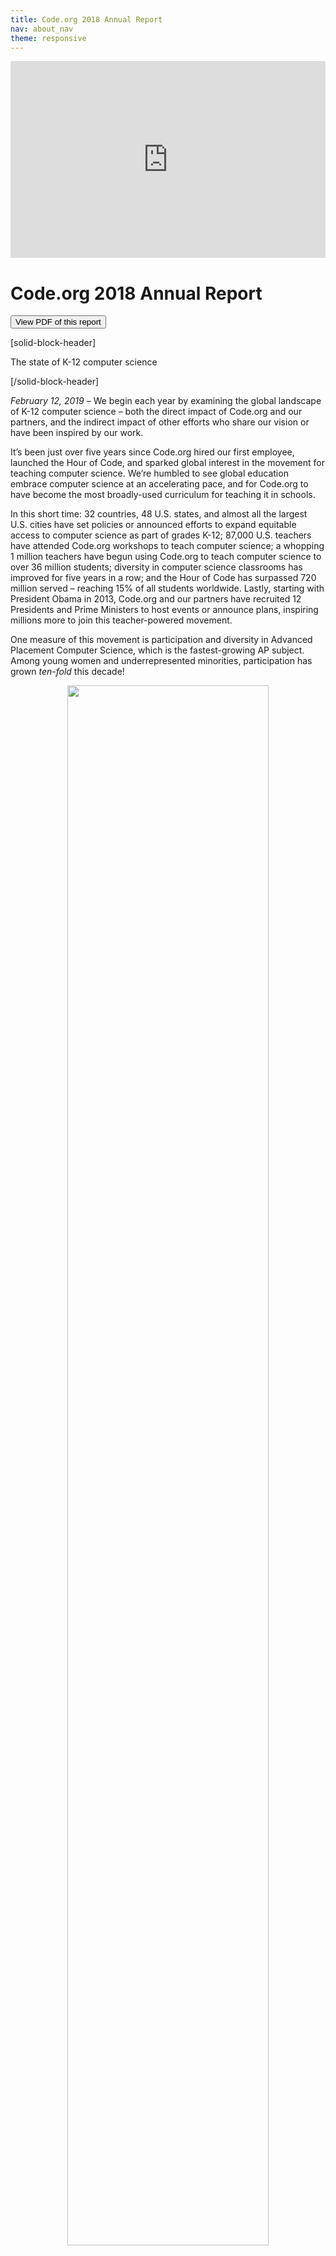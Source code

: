 ```yaml
---
title: Code.org 2018 Annual Report
nav: about_nav
theme: responsive
---
```


<p align="center"><iframe style="max-width: 100%" width="560" height="315" src="https://www.youtube.com/embed/pYKXqEpy1Mg" frameborder="0" allowfullscreen></iframe></p>

# Code.org 2018 Annual Report

[<button>View PDF of this report</button>](/files/annual-report-2018.pdf)
&nbsp;&nbsp;

[solid-block-header]

The state of K-12 computer science

[/solid-block-header]

*February 12, 2019* – We begin each year by examining the global landscape of K-12 computer science – both the direct impact of Code.org and our partners, and the indirect impact of other efforts who share our vision or have been inspired by our work. 

It’s been just over five years since Code.org hired our first employee, launched the Hour of Code, and sparked global interest in the movement for teaching computer science. We’re humbled to see global education embrace computer science at an accelerating pace, and for Code.org to have become the most broadly-used curriculum for teaching it in schools.

In this short time: 32 countries, 48 U.S. states, and almost all the largest U.S. cities have set policies or announced efforts to expand equitable access to computer science as part of grades K-12; 87,000 U.S. teachers have attended Code.org workshops to teach computer science; a whopping 1 million teachers have begun using Code.org to teach computer science to over 36 million students; diversity in computer science classrooms has improved for five years in a row; and the Hour of Code has surpassed 720 million served – reaching 15% of all students worldwide. Lastly, starting with President Obama in 2013, Code.org and our partners have recruited 12 Presidents and Prime Ministers to host events or announce plans, inspiring millions more to join this teacher-powered movement.

One measure of this movement is participation and diversity in Advanced Placement Computer Science, which is the fastest-growing AP subject. Among young women and underrepresented minorities, participation has grown *ten-fold* this decade!

<p align="center"><img src="/images/infographics/AP-CS-exams-2018.png" width="80%"></p>

This isn’t Code.org’s work alone. We’ve had the help of [our Regional Partner network](/educate/regional-partner), [hundreds of partner organizations](/about/partners), and hundreds of thousands of educators, globally. Many of them began this work years before we even existed. The global momentum is led by international partners who share our mission in other countries. And in the U.S., our [advocacy partners](https://advocacy.code.org/) have helped computer science win the bipartisan support of the federal government (in both the last administration and the current one) and most state governments, and these government efforts amplify the movement further. Our largest donors – Amazon, Facebook, Google, Infosys, and Microsoft – deserve special thanks for funding not only our work but also many others pursuing the same mission. We are fortunate to work alongside so many others – educators, nonprofits, corporations, and governments – that share our goal.

When we launched Code.org in 2013, it seemed impossible to change all of K-12 education. While we have a long, long way to go, 2018 was another record year, making us more confident than ever in our vision that every student in every school has the opportunity to learn computer science.

<br>

[breakoutquote]

[col-33]

<img src="/images/fit-300/AR2018/Marsha-Testimonial-2018.jpg" style="max-width: 80%"/>

[/col-33]

[col-66]

"I have been with Code.org from the beginning, but you have really outdone yourselves this year with the Hour of Code offerings. I was a Systems Analyst and Programmer for 32 years before becoming a Computer Science teacher and I have written a LOT of code, and you and your staff amaze me every year. Thank you. You make teaching easy."

*Marsha, Computer, Business Information Technology and Math Teacher, Atech/Pymatuning Valley Middle School, Ohio*

[/col-66]

[clearboth]

[/clearboth]
   
[/breakoutquote]

[solid-block-header]

Code.org by the Numbers

[/solid-block-header]

| Code.org Goal                                                                          | End of 2013                            | End of 2014                        | End of 2015                                 | End of 2016                                                                                                                             | End of 2017                                                                                                                        | End of 2018                                                                                                                                                                                                         |
| -------------------------------------------------------------------------------------- | ---------------------------------------| -----------------------------------| --------------------------------------------| --------------------------------------------------------------------------------------------------------------------------------------- | ---------------------------------------------------------------------------------------------------------------------------------- | ------------------------------------------------------------------------------------------------------------------------------------------------------------------------------------------------------------------- |
| Inspire students and increase diversity with the Hour of Code                          | 20 million served                      | 90M, <br>48%<br> female            | 195M, <br>49%<br> female                    | 344M, <br>49%<br> female                                                                                                                | 520M, <br>49%<br> female                                                                                                           | 720M, <br>50%<br> female                                                                                                                                                                                            |
| Engage classrooms and students in our CS courses. (Total # of accounts on Code Studio) | 10,000 teachers,<br>500,000<br>students| 90,000 teachers,<br>4M <br>students| 250,000 teachers,<br>8M<br> students        | 495,000 teachers,<br>16M <br>students                                                                                                   | 750,000 teachers,<br>25M<br>students                                                                                               | 1M teachers,<br>36M<br>students                                                                                                                                                                                     |
| Enable students to show “basic coding proficiency” with CS Fundamentals.               | N/A                                    | N/A                                | N/A                                         | 887,840 total,<br>365,842 female                                                                                                        | 2,061,449 total,<br>860,361 female                                                                                                 | 3,296,655 total,<br>1,394,208 female                                                                                                                                                                                |
| Code.org students take and pass the AP CS Principles exam                              | N/A                                    | N/A                                | N/A                                         | N/A                                                                                                                                     | 11,975 total,<br>3,406 female,<br>2,268 URM*                                                                                       | 19,409 total,<br>5,838 female,<br>4,009 URM*                                                                                                                                                                        |
| Improve diversity in CS (survey of teachers on Code Studio)                            | N/A                                    | 43% female,<br>37% URM*            | 43% female,<br>37% URM*                     | 45% female,<br>48% URM*,<br>47% in high needs schools                                                                                   | 45% female,<br>48% URM*,<br>47% in high needs schools                                                                              | 46% female,<br>48% URM*,<br>47% in high needs schools                                                                                                                                                               |
| Help school districts implement CS curricula                                           | 10<br>district partners                | 60<br>district partners            | 100 district partners                       | 41 regional partners<br>(120+ districts)                                                                                                | 56 regional partners<br>(175+ districts)                                                                                           | 64 regional partners                                                                                                                                                                                                |
| Prepare new CS teachers across grades K-12                                             | N/A                                    | 4,000                              | 20,000                                      | 52,000                                                                                                                                  | 72,000                                                                                                                             | 86,565                                                                                                                                                                                                              |
| Lead a coalition to set policies supporting CS.<br>Policies changed in:                | 5 states                               | 16 states                          | 17 states,<br>including $9M<br>in CS funding| 31 states, <br>including $13M <br>in CS funding                                                                                         | 40 states,<br>including $29M<br> in CS funding                                                                                     | [48 states](https://docs.google.com/document/d/1J3TbEQt3SmIWuha7ooBPvlWpiK-pNVIV5uuQEzNzdkE/edit),<br>including $63M<br>in CS funding                                                                               |
| Go global                                                                              | 30 languages supported                 | 34 langs,<br>7 intl partners       | 46 langs,<br>70 intl partners               | 50 langs,<br>70 intl partners                                                                                                           | 62 langs,<br>84 intl partners                                                                                                      | 63 langs,<br>102 intl partners                                                                                                                                                                                      |
| Team size                                                                              | 14                                     | 38                                 | 54                                          | 59                                                                                                                                      | 69                                                                                                                                 | 80                                                                                                                                                                                                                  |

<br>

*URM stands for underrepresented minorities, and includes students who are black / African American, Hispanic/Latino/Latina/Latinx, Native American/Alaskan, and Native Hawaiian/Pacific Islanders. In the reports for 2014 and 2015, the numbers reported above only counted black and Hispanic students.

[solid-block-header]

Diversity in our classrooms

[/solid-block-header]

Addressing diversity in K-12 computer science is core to Code.org’s mission. The technology sector as a whole [lacks diversity](http://fortune.com/2014/08/29/how-tech-companies-compare-in-employee-diversity/) due to a number of factors. We focus on one piece of the puzzle, K-12 education, where historically only 20~25% of CS students are female, and 13~15% are underrepresented minorities. By contrast, students in Code.org classrooms are almost balanced across gender, race, and even socioeconomic status.

<p align="center"><img src="/images/infographics/diversity-courses-2018-web.png" width="100%"></p>

This is partly because teachers integrate Code.org into classrooms that are already diverse, and partly because we weave a focus on diversity [across our work](/diversity). 

<p align="center"><img src="/images/AR2018/15-million-girls-2018.png" width="100%"></p>

We celebrated a special milestone in 2018: over 15 million young women have accounts on Code.org! If only 1% of our active female students continue to study CS in university, they’d outnumber today’s gender gap! We can’t wait to watch diversity grow in computer science as our youngest learners graduate and change the face of technology. 
<br><br>

[breakoutquote]

[col-33]

<img src="/images/fit-300/AR2018/Melanie-testimonial-2018.jpg" style="max-width: 80%"/>

[/col-33]

[col-66]

“I stopped to chat with one of my female students and she said, *'I can't believe it! I don't like video games at all and I thought this was going to be awful. BUT I LOVE IT! Coding is so much fun!'* The Dance Party hooked my reluctant third grader in! Thank you for the innovative, exciting, and fun coding activities! Keep up the great work!”

*Melanie, Computer Science Teacher, Snowline Joint Unified School District, California*

[/col-66]

[clearboth]

[/clearboth]

[/breakoutquote]

<br/>

### **As more schools use Code.org, racial diversity approaches the U.S. average** 

In 2018, racial diversity across all Code.org CS Discoveries and CS Principles classrooms dropped relative to the prior year. Approximately 42% of U.S. public and charter middle and high school students are underrepresented minorities. As we grow our U.S. footprint beyond the more diverse urban districts where we began our work, we expect the student population using Code.org to more closely match this national average. Within these new schools we continue to focus on recruiting the underrepresented minorities to register for classes.

<p align="center"><img src="/images/AR2018/Percentage-Codeorg-Students-URM-2018.png" width="100%"></p>

When we examine individual high schools, **we see almost perfect racial representation in Code.org classrooms**. Our [end-to-end approach to diversity and equity](/diversity) helps to ensure the diversity of students in our CS classrooms roughly matches the diversity of their school population at large. While CS classes are traditionally dominated by white and Asian students, Code.org classrooms have almost balanced racial diversity.

<p align="center"><img src="/images/infographics/courses-diversity-scatterplot-2018.png" width="100%"></p>

Lastly, although our mission focuses on diversity in CS classrooms, we’re proud to report the gender diversity on our own team. 62% of [Code.org’s staff are women](/about/team). 42% of our technical staff are women. Our [board and leadership team](/about/leadership) are gender-balanced.<br>

[solid-block-header]

Our curriculum platform

[/solid-block-header]

<img src="/images/AR2018/student-projects-2018.gif" width="100%"/><br>

In five years since we launched our coding platform, 15% of all the world’s students have tried our CS courses, making Code.org the most broadly-used curriculum in CS. What matters more, however, is how many teachers incorporate our lessons into their classrooms, and what their students learn.

<br>

<p align="center"><img src="/images/infographics/accounts-on-codeorg-2018.png" width="100%"/></p>

Beyond measuring logins or page-views, we measure student achievement, whether at solving coding puzzles or passing the AP computer science exam. We created a [definition](/about/evaluation/proficiency) of “basic coding proficiency” in our [CS Fundamentals](/educate/curriculum/elementary-school) course by measuring student success in coding challenges. This chart shows how many students demonstrate this proficiency at different levels of difficulty. (This is a first stab at measuring student achievement, and it needs improvement.)

<br>

<p align="center"><img src="/images/infographics/coding-proficiency-2018.jpg" width="100%"/></p>

<br>

In 2018, to match our theme of creativity and our new slogan “What will you create?”, we also adopted a new measure of student achievement: total projects created by students. By the end of 2018, Code.org students have created 35 million projects. For these and other fun data points, see our new [Code.org Statistics page](/statistics).

<br>

<p align="center"><img src="/images/AR2018/35million-projects-2018.png" width="100%"/></p>

The secret behind our growth: teachers recommend our courses to other teachers. We measure this with the [Net Promoter](https://en.wikipedia.org/wiki/Net_Promoter) methodology: we score 85, which is outstanding and supported by the testimonials we hear from teachers in classrooms. 

[breakoutquote]

[col-33]

<img src="/images/fit-300/AR2018/Teacher-PD-KateCraven-2018.jpg" style="max-width: 80%"/>

[/col-33]

[col-66]

“There’s so much support out there for you. Through Code.org but also through community of teachers who are at these workshops and want to learn with you and partner with you. The biggest unintended thing for me was how amazing the content was but more so the facilitator and the other course participants.”

*Kate, Computer Science Teacher, Ashford School, Connecticut*


[/col-66]

[clearboth]

[/clearboth]

[/breakoutquote]

[solid-block-header]

The AP Computer Science Principles exam

[/solid-block-header]

<p align="center"><img src="/images/AR2018/student-project-final-2018.gif" width="60%"></p>

<p align="center"><strong>Student project: recreating arcade game Frogger</strong></p>

In 2018, Code.org [Computer Science Principles](/educate/csp) classrooms accounted for 38% of all AP CS exams, with growth of 69% relative to 2017. Given our scale, the performance and diversity of Code.org students on the exam matches the national average.

<p align="center"><img src="/images/AR2018/AP-CS-principles-passing-2018.png" width="100%"></p>

The exam pass-rate, however, can be [unreliable for drawing academic conclusions](https://medium.com/@codeorg/exam-scores-and-computer-science-classrooms-b39eb74ea238), because for an optional course and an optional exam, the pass-rate can vary widely based on the selection of students who take the class or the exam. Given our focus on diversity, what’s important to Code.org is to maximize the total participation and diversity of students in computer science, and to help as many students learn as possible. Over 27,000 Code.org students took the AP Computer Science exam, including 8,649 female students, and 8,015 underrepresented minorities.

Among CS Principles classrooms where the teacher was prepared in Code.org’s program, the number of young women who passed the AP exam tripled compared to last year, and the number of underrepresented minorities who passed the exam grew 2.5x.


<p align="center"><img src="/images/AR2018/AP-cs-principles-overall-2018.png" width="100%"></p>

Looking beyond the aggregate numbers, a 2018 research study of schools in the Code.org program [found that](https://medium.com/@codeorg/research-shows-5x-computer-science-participation-at-schools-in-code-org-program-f99ca6ff3207) a school’s participation in the Code.org program causes an estimated five-fold increase in the number of students that take, and earn qualifying scores on the AP Computer Science Principles exam.

<p align="center"><img src="/images/infographics/students-passing-ap-exam-2018.png" width="100%"></p>

We are now mid-way through a new school year, and enrollment across the Code.org CS Principles course is already 33% higher than last year. If enough of these students take the AP exam, we are poised to see another record-breaking year in AP Computer Science!

[solid-block-header]

Our work with America's educators & schools

[/solid-block-header]

<img src="/images/AR2018/teacher-workshops-2018.gif" width="100%">

In 2018, Code.org continued to grow our professional learning and school outreach programs. Our network of Regional Partners held workshops across the country and we hosted our last 2 national “TeacherCon” conferences for educators, with stellar feedback. 

All our workshops for teachers are delivered by our amazing network of Regional Partners and expert Facilitators. This network is the backbone for the future of computer science in U.S. schools.


### Our professional learning network: 64 regional partners, 550 expert facilitators

<p align="center"><img src="/images/AR2018/regional-partners-map-close-2018.png" width="100%"></p>

In 2018, we expanded the network, migrated our workshops for grades K-5 to be run by Regional Partners, launched fee-for-service pricing for our workshops in grades 6-12, and launched a pilot of virtual online workshops to support rural or remote teachers.
 
Across our programs, we passed a new milestone: 87,000 new CS teachers have been prepared by Code.org, 18,000 of them in 2018. The biggest growth has been within our programs for preparing teachers in grades 6-12, particularly our CS Discoveries course for grades 6-10.

<p align="center"><img src="/images/AR2018/classrooms-codeorg-network-2018.png" width="100%"></p>

<br>

[breakoutquote]

[col-33]

<img src="/images/fit-300/AR2018/annamary-testimonial-2018.jpg" style="max-width: 80%"/>

[/col-33]

[col-66]

“I came here super excited to be a part of this amazing group but also a little nervous that everyone else would know more than me and that I would be behind. I learned so much this week and I found that just by participating in Hour of Code and exploring CSD on the website that I actually knew more than I thought. The has been an amazing learning experience for me and I can't wait to bring this program to my students.”

*Annamary, Computer Science Teacher, Sister Thea Bowman Catholic School, Illinois*

[/col-66]

[clearboth]

[/clearboth]

[/breakoutquote]

[solid-block-header]

48 states have adopted policies for computer science

[/solid-block-header]

While most of Code.org focuses on implementing our computer science curriculum and our programs in schools, the [Code.org Advocacy Coalition](https://advocacy.code.org/) works to change government policies to support, expand, and sustain K-12 computer science. This wouldn’t be possible without our coalition partners (especially Microsoft, the College Board, the Computer Science Teachers Association, and Amazon), and the local champions who deserve the real credit for driving change.

Our state policy work focuses on [9 ideas we urge every state to consider](https://code.org/files/Making_CS_Fundamental.pdf). Below, we highlight our impact across 3 of these that are easiest to measure.


| Policy area | Policy changed since 2013                                                                                                                                                                                       |
| -------- | ----------------------------------------------------------------------------------------------------------------------------------------------------------------------------------------------------------------|
| **High school graduation policy**<br>States that have changed policies to allow rigorous CS courses to satisfy core high school graduation requirements | AL, AZ, AR, CA, CO, DE, FL, GA, ID, IL, IN, KY, LA, MD, MA, MI, MS, MN, MO, NE, NC, ND, NH, NJ, NM, NV, NY, OH, OK, OR, PA, RI, SC, SD, TX, TN, UT, VA, WA, WV, WI, and WY.                                     |
| **Establishing state-level standards for CS**<br>States that have developed or are in the process of developing state education standards for computer science | AL, AK, AR, AZ, CA, CT, DE, FL, GA, HI, IA, ID, IN, KS, KY, MD, MA, MI, MS, MO, MT, ND, NH, NJ, NV, OH, OK, OR, SC, UT, VA, WA, WI, WV, and WY. States that are evaluating developing standards: NM, NY, and NC.|
| **Funding for CS**<br>States that have allocated funding specifically to K-12 computer science | AL, AR, AZ, CO, GA, HI, IA, ID, IN, MA, MD, NJ, NY, NC, NV, PA, RI, UT, VA, WA. These states have allocated over $63M in total.                                                                                 |
<br>

In 2018, we set a new record, as 31 states adopted new policies for K-12 computer science! The [Governors for CS partnership](http://www.governorsforcs.org/) which we launched in 2016 now has 16 state governors committed to establishing educational standards, funding, and expanding access and diversity in computer science in every school in their states.

<p align="center"><img src="/images/AR2017/gov-for-cs.png" width="100%"></p>

The Code.org Advocacy Coalition published the [2018 State of CS Education](https://code.org/files/2018_state_of_cs.pdf) report, a landmark study of policy adoption in the United States. Code.org also grew the [K-12 Computer Science Census database](https://code.org/yourschool), which now has data on 38% of all U.S. schools (up from 11% in April 2018), including data on 65% of public high schools. Comparison of the school-level census data to the state policies shows that the Code.org policy recommendations directly lead to increased access and improved diversity in K-12 computer science.

<p align="center"><img src="/images/AR2018/state-of-cs-2018-final-2.jpg" width="100%"></p>


At the federal level, the Department of Education took a [first stab](https://medium.com/@codeorg/computer-science-is-particular-focus-of-federal-grants-951425166838) at implementing the White House [commitment](https://www.whitehouse.gov/briefings-statements/expanding-access-high-quality-stem-computer-science-education-provides-pathways-good-jobs/) to funding STEM and computer science in schools, but computer science received only a [small fraction](https://docs.google.com/document/d/1MtsyczPppj_Y1yQMGcE6tclsPuRHe23DPGO7p9w9V-s/edit#) of 2018 federal funding. As we write this report in early 2019, we have already seen [updated guidelines](https://medium.com/@codeorg/us-dept-of-education-prioritizes-computer-science-funding-64d47807d1dc) from the Department of Education, and we look forward to seeing a much larger allocation of federal funding to computer science by the end of 2019.

[breakoutquote]

[col-33]

<img src="/images/fit-300/AR2018/faith-testimonial-2018.jpg" style="max-width: 80%"/>

[/col-33]

[col-66]

“Both of the schools I work with are Title 1 100% free and reduced populations. The students were very excited to learn to code. I think we have students now who are aware of this as a career choice and want to do this for their career!”

*Faith, Elementary Gifted Coordinator, Thomasville City Schools, Georgia*

[/col-66]

[clearboth]

[/clearboth]

[/breakoutquote]

[solid-block-header]

The Hour of Code and CS Education Week

[/solid-block-header]

<img src="/images/AR2018/dp-csedweek-collage-final-2018.gif" width="100%">

2018 was a record year for the Hour of Code, which has now surpassed 720 million served and reached 15% of all students globally. In December alone, almost 60 million students tried the Hour of Code.

Another 150 new activities were added this year, and hundreds of global nonprofits, corporations, and government agencies supported the campaign. We’re thrilled to see [employee engagement](https://medium.com/@codeorg/amazon-microsoft-google-vista-and-more-rally-to-bring-the-hour-of-code-to-students-worldwide-4641325542cf) from our donors and corporate supporters continue to grow.  

The [Hour of Code Dance Party](/dance) - Code.org's featured activity for 2018 - brought unique energy to the campaign, inspiring tens of thousands of classrooms to code a choreography, dance to their code, and experience a magical combination of education and creativity. Videos from classrooms around the world inspired tweets from [Katy Perry](https://twitter.com/katyperry/status/1062837913992478722), [Ciara](https://twitter.com/ciara/status/1070525722794504192), [J Balvin](https://twitter.com/JBALVIN/status/1072871482399674375), [Sia](https://twitter.com/Sia/status/1072217442946965504), and [MC Hammer](https://twitter.com/MCHammer/status/1070840003033358336), while dozens of celebrities from all walks of life [recorded videos](https://www.youtube.com/playlist?list=PLzdnOPI1iJNcXMS80NRhQd0NA3po1swJf) to support this year’s theme of creativity.

[<img src="/images/AR2018/dp-celebrities-2018-final.png" style="max-width: 100%">](https://www.youtube.com/playlist?list=PLzdnOPI1iJNcXMS80NRhQd0NA3po1swJf)

To kick off CS Education Week, Melinda Gates and Microsoft President Brad Smith joined an [event](https://youtu.be/1MKR2WiGzgE) hosted by Code.org and the CS Teachers Association. 24,000 teachers and over 200 organizations, school districts, and governments worldwide made [new pledges](https://medium.com/@codeorg/9-states-76-school-districts-and-102-organizations-worldwide-pledge-to-expand-computer-science-a3a9042453d9) to expand access to computer science for millions of students.

The Hour of Code and CS Education Week have become a fixture in hundreds of thousands of schools, each year recruiting tens of millions of new students and tens of thousands of teachers to try computer science, globally.

[breakoutquote]

[col-33]

<img src="/images/fit-300/AR2018/emily-northcutt-testimonial-2018.jpg" style="max-width: 80%"/>

[/col-33]

[col-66]

“My students LOVED the new Dance Party activity! I have never seen this kind of a reaction to an Hour of Code activity and I have been using them for the last few years. In my students' reflection surveys, they said over and over how much they enjoyed the music and being creative in conjunction with computer science. Please create more modules that emphasize creativity! 96% indicated in the survey that they would like to do more computer science activities this year!”

*Emily, School Librarian/Technology Coordinator, Hearn Elementary School, Kentucky*

[/col-66]

[clearboth]

[/clearboth]

[/breakoutquote]


[solid-block-header]

Global momentum for computer science


[/solid-block-header]

In 2018, seven countries – Antigua and Barbuda, Argentina, Chile, Mexico, Paraguay, Thailand, Tunisia – passed legislation or announced national plans or allocated funding for computer science. Ever since the 2013 launch of Code.org, 32 countries have implemented nationwide policies or plans for computer science in primary and secondary school. 

While many of these countries are acting independently of Code.org, many have drawn inspiration from our effort in the United States, from the global momentum of the Hour of Code, and from the work of classroom teachers who use Code.org in over 60 languages. 

In 2018, we began a more robust investment in international partnerships. Attendees from 17 countries attended the first ever Code.org International Summit. 5 partners (in Chile, Israel, Malaysia, Mexico, and Thailand) began training teachers on Code.org courses. 

We hosted Hour of Code events with [Argentina President Mauricio Macri](https://twitter.com/codeorg/status/1047246639100964864) and with [Chile President Sebastián Piñera](https://twitter.com/hadip/status/1014470516554559489), and released an inspirational video for Latam audiences, featuring regional presidents, business leaders, and celebrities:

<p align="center"><iframe style="max-width: 100%" width="560" height="315" src="https://www.youtube.com/embed/EGgdCryC8Uo" frameborder="0" allowfullscreen></iframe></p>

Last but not least, Code.org was invited to [organize a student-coding event](https://www.youtube.com/watch?v=_IrGZqaoNIU) at the G20 summit for the Ministers of Education, and our founder Hadi Partovi spoke to the Ministers about the importance of integrating computer science into the global school day curriculum:

<p align="center"><iframe style="max-width: 100%" width="560" height="315" src="https://www.youtube.com/embed/ljqysBIvbL0" frameborder="0" allowfullscreen></iframe></p>

[solid-block-header]

We have a long way to go

[/solid-block-header]

With another record year behind us, we are more sure than ever about the momentum of the computer science movement, not just in the United States, but worldwide. Over 1 million teachers have joined Code.org to bring opportunity to their students.

The strength of this movement lies in the inspirational commitment of these educators. The nonprofits, philanthropists, corporations, and local governments who support them will push computer science to new levels in 2019 and beyond.

To all of our supporters and partners, to all the organizations helping the cause, and especially to the teachers: your dedication is what gives us our daily dose of motivation. Thanks to you, every year we are closer to realizing our vision: that every student in every school has the opportunity to learn computer science.

Hadi Partovi, Code.org

<hr>


## Finances


For calendar year 2018 our total expenses were approximately* $24.5 million. The chart below paints a general picture of how this money was spent.

<br>

<img src="/images/AR2018/finances-annual-report-2018.png" width="100%">

*Important note: The information above is not (yet) based on audited financials.

The table below shows the total cost breakdown of our headline achievements since founding.

 
| Areas of effort / Achievements in 2013 - 2018                                                                                                                                                                                           | Fully-loaded cost (including admin) |
| ----------------------------------------------------------------------------------------------------------------------------------------------------------------------------------------------------------------------------------------| ----------------------------------- |
| **Diversity and Global Marketing:** Hour of Code campaign, 720M served, reaching 15% of students globally, with events in 196 countries. 50% female participation                                                                       | $12.4 million                       |
| **Curriculum + Code Studio learning platform:** ~30300 hours of coursework created, 1M teacher accounts. 36 million student accounts. 46% female, 48% underrepresented minorities                                                       | $24.2 million                       |
| **Partnership + professional learning:**  64 [regional partners](/educate/regional-partner) and almost 550 facilitators who have prepared 87,000 new CS teachers across grades K-12. ($12.6M spent on grades K-5, $34.1M on grades 6-12)| $46.7 million                       |
| **Government affairs:** Policies changed in 48 states, $63M in state budgets allocated to computer science.                                                                                                                             | $6.9 million |
| **International:** Translation of curriculum into 63 languages, support for 102 international partnerships.                                                                                                                             | $1.2 million |                         |
| TOTAL SPENT (2013-2018)                                                                                                                                                                                                                 | $91.4 million                       |


## Other reports

* See a [PDF version of this report](/files/annual-report-2018.pdf)
* See recent [Code.org Statistics](/statistics)
* See the [2017 Annual Report](/about/2017) 
* See the [2016 Annual Report](/about/2016) and [2015-16 Code.org Evaluation Report](/files/EvaluationReport2015-16.pdf)
* See the [2015 Annual Report](/about/2015) and [2014-15 Evaluation Report](/about/evaluation)
* See the [2014 Annual Report](/about/2014)



## Our generous donors

<%= view :donors %>
